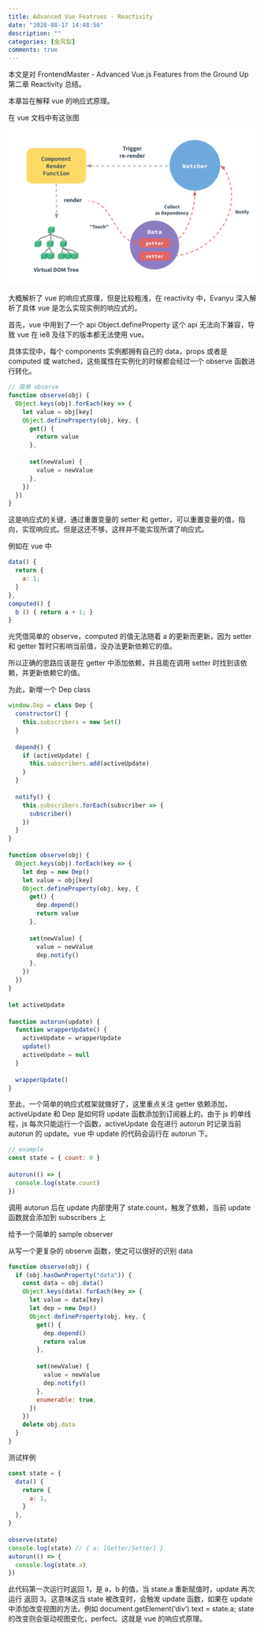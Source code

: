 ```yaml
---
title: Advanced Vue Featrues - Reactivity
date: "2020-08-17 14:48:56"
description: ""
categories: [金风梨]
comments: true
---
```


本文是对 FrontendMaster - Advanced Vue.js Features from the Ground Up 第二章 Reactivity 总结。

本章旨在解释 vue 的响应式原理。

在 vue 文档中有这张图

![image](assets/1240-20200817211931708.png)

大概解析了 vue 的响应式原理，但是比较粗浅，在 reactivity 中，Evanyu 深入解析了具体 vue 是怎么实现实例的响应式的。

首先，vue 中用到了一个 api Object.defineProperty 这个 api 无法向下兼容，导致 vue 在 ie8 及往下的版本都无法使用 vue。

具体实现中，每个 components 实例都拥有自己的 data，props 或者是 computed 或 watched，这些属性在实例化的时候都会经过一个 observe 函数进行转化。

```javascript
// 简单 observe
function observe(obj) {
  Object.keys(obj).forEach(key => {
    let value = obj[key]
    Object.defineProperty(obj, key, {
      get() {
        return value
      },

      set(newValue) {
        value = newValue
      },
    })
  })
}
```

这是响应式的关键，通过重置变量的 setter 和 getter，可以重置变量的值，指向，实现响应式。但是这还不够，这样并不能实现所谓了响应式。

例如在 vue 中

```javascript
data() {
  return {
    a: 1;
  }
},
computed() {
  b () { return a + 1; }
}
```

光凭借简单的 observe，computed 的值无法随着 a 的更新而更新，因为 setter 和 getter 暂时只影响当前值，没办法更新依赖它的值。

所以正确的思路应该是在 getter 中添加依赖，并且能在调用 setter 时找到该依赖，并更新依赖它的值。

为此，新增一个 Dep class

```javascript
window.Dep = class Dep {
  constructor() {
    this.subscribers = new Set()
  }

  depend() {
    if (activeUpdate) {
      this.subscribers.add(activeUpdate)
    }
  }

  notify() {
    this.subscribers.forEach(subscriber => {
      subscriber()
    })
  }
}

function observe(obj) {
  Object.keys(obj).forEach(key => {
    let dep = new Dep()
    let value = obj[key]
    Object.defineProperty(obj, key, {
      get() {
        dep.depend()
        return value
      },

      set(newValue) {
        value = newValue
        dep.notify()
      },
    })
  })
}

let activeUpdate

function autorun(update) {
  function wrapperUpdate() {
    activeUpdate = wrapperUpdate
    update()
    activeUpdate = null
  }

  wrapperUpdate()
}
```

至此，一个简单的响应式框架就做好了，这里重点关注 getter 依赖添加，activeUpdate 和 Dep 是如何将 update 函数添加到订阅器上的。由于 js 的单线程，js 每次只能运行一个函数，activeUpdate 会在进行 autorun 时记录当前 autorun 的 update。vue 中 update 的代码会运行在 autorun 下。

```javascript
// example
const state = { count: 0 }

autorun(() => {
  console.log(state.count)
})
```

调用 autorun 后在 update 内部使用了 state.count，触发了依赖，当前 update 函数就会添加到 subscribers 上

给予一个简单的 sample observer

从写一个更复杂的 observe 函数，使之可以很好的识别 data

```javascript
function observe(obj) {
  if (obj.hasOwnProperty("data")) {
    const data = obj.data()
    Object.keys(data).forEach(key => {
      let value = data[key]
      let dep = new Dep()
      Object.defineProperty(obj, key, {
        get() {
          dep.depend()
          return value
        },

        set(newValue) {
          value = newValue
          dep.notify()
        },
        enumerable: true,
      })
    })
    delete obj.data
  }
}
```

测试样例

```javascript
const state = {
  data() {
    return {
      a: 1,
    }
  },
}

observe(state)
console.log(state) // { a: [Getter/Setter] }
autorun(() => {
  console.log(state.a)
})
```

此代码第一次运行时返回 1，是 a，b 的值，当 state.a 重新赋值时，update 再次运行 返回 3。这意味这当 state 被改变时，会触发 update 函数，如果在 update 中添加改变视图的方法，例如 document.getElement(‘div‘).text = state.a; state 的改变则会驱动视图变化，perfect。这就是 vue 的响应式原理。
